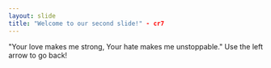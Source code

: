 ```yaml
---
layout: slide
title: "Welcome to our second slide!" - cr7
---
```

"Your love makes me strong, Your hate makes me unstoppable."
Use the left arrow to go back!
